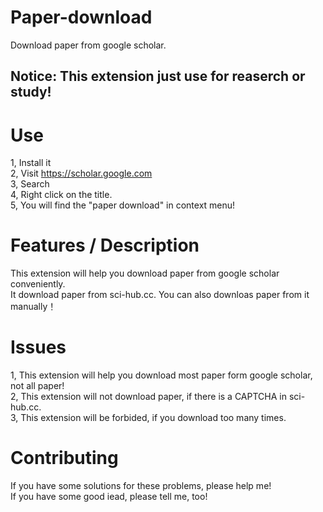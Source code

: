 # Paper-download
Download paper from google scholar.  
  
## Notice: This extension just use for reaserch or study!  

# Use
1, Install it   
2, Visit https://scholar.google.com   
3, Search  
4, Right click on the title.  
5, You will find the "paper download" in context menu!  
  
# Features / Description  
This extension will help you download paper from google scholar conveniently.  
It download paper from sci-hub.cc. You can also downloas paper from it manually！ 

# Issues
1, This extension will help you download most paper form google scholar, not all paper!  
2, This extension will not download paper, if there is a CAPTCHA in sci-hub.cc.  
3, This extension will be forbided, if you download  too many times.  

# Contributing
If you have some solutions for these problems, please help me!  
If you have some good iead, please tell me, too!  



